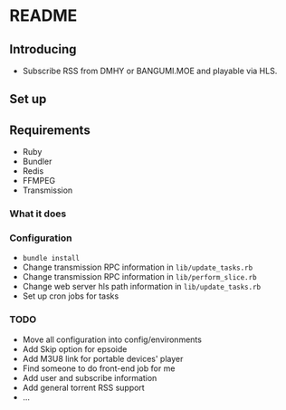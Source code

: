 # README
## Introducing
* Subscribe RSS from DMHY or BANGUMI.MOE and playable via HLS.

## Set up
## Requirements
* Ruby
* Bundler
* Redis
* FFMPEG
* Transmission

### What it does

### Configuration
* `bundle install`
* Change transmission RPC information in `lib/update_tasks.rb`
* Change transmission RPC information in `lib/perform_slice.rb`
* Change web server hls path information in `lib/update_tasks.rb`
* Set up cron jobs for tasks

### TODO
* Move all configuration into config/environments
* Add Skip option for epsoide
* Add M3U8 link for portable devices' player
* Find someone to do front-end job for me
* Add user and subscribe information
* Add general torrent RSS support
* ...
